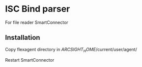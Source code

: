 # ISC Bind parser
For file reader SmartConnector

## Installation
Copy flexagent directory in $ARCSIGHT_HOME$/current/user/agent/

Restart SmartConnector
